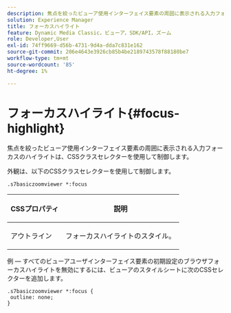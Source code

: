 ```yaml
---
description: 焦点を絞ったビューア使用インターフェイス要素の周囲に表示される入力フォーカスのハイライトは、CSSクラスセレクターを使用して制御します。
solution: Experience Manager
title: フォーカスハイライト
feature: Dynamic Media Classic，ビューア，SDK/API，ズーム
role: Developer,User
exl-id: 74ff9669-d56b-4731-9d4a-dda7c831e162
source-git-commit: 206e4643e3926cb85b4be2189743578f88180be7
workflow-type: tm+mt
source-wordcount: '85'
ht-degree: 1%

---
```


# フォーカスハイライト{#focus-highlight}

焦点を絞ったビューア使用インターフェイス要素の周囲に表示される入力フォーカスのハイライトは、CSSクラスセレクターを使用して制御します。

<!--<a id="section_061E550C1C1D4DB2BD663A898895B38C"></a>-->

外観は、以下のCSSクラスセレクターを使用して制御します。

```
.s7basiczoomviewer *:focus
```

<table id="table_94EE3F5BBE4547C0B4943471CEE7EDE4"> 
 <thead> 
  <tr> 
   <th colname="col1" class="entry"> <p> CSSプロパティ </p> </th> 
   <th colname="col2" class="entry"> <p>説明 </p> </th> 
  </tr> 
 </thead>
 <tbody> 
  <tr> 
   <td colname="col1"> <p> <span class="codeph"> アウトライン  </span> </p> </td> 
   <td colname="col2"> <p>フォーカスハイライトのスタイル。 </p> </td> 
  </tr> 
 </tbody> 
</table>

例 — すべてのビューアユーザインターフェイス要素の初期設定のブラウザフォーカスハイライトを無効にするには、ビューアのスタイルシートに次のCSSセレクターを追加します。

```
.s7basiczoomviewer *:focus { 
 outline: none; 
}
```
